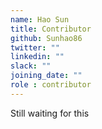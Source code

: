 ```yaml
---
name: Hao Sun
title: Contributor
github: Sunhao86
twitter: ""
linkedin: ""
slack: ""
joining_date: ""
role : contributor
---
```


Still waiting for this
